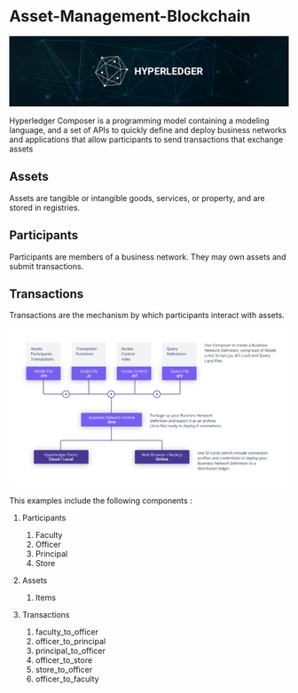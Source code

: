 # Asset-Management-Blockchain

![Image](images/image1.png)

Hyperledger Composer is a programming model containing a modeling language, and a set of APIs to quickly define and deploy business networks and applications that allow participants to send transactions that exchange assets


## Assets

Assets are tangible or intangible goods, services, or property, and are stored in registries.

## Participants

Participants are members of a business network. They may own assets and submit transactions.

## Transactions

Transactions are the mechanism by which participants interact with assets.

![Image](images/image.png)




This examples include the following components :

1. Participants
   1. Faculty
   2. Officer 
   3. Principal
   4. Store

2. Assets
   1. Items
   

3. Transactions
   1. faculty_to_officer
   2. officer_to_principal
   3. principal_to_officer
   4. officer_to_store
   5. store_to_officer
   6. officer_to_faculty




















